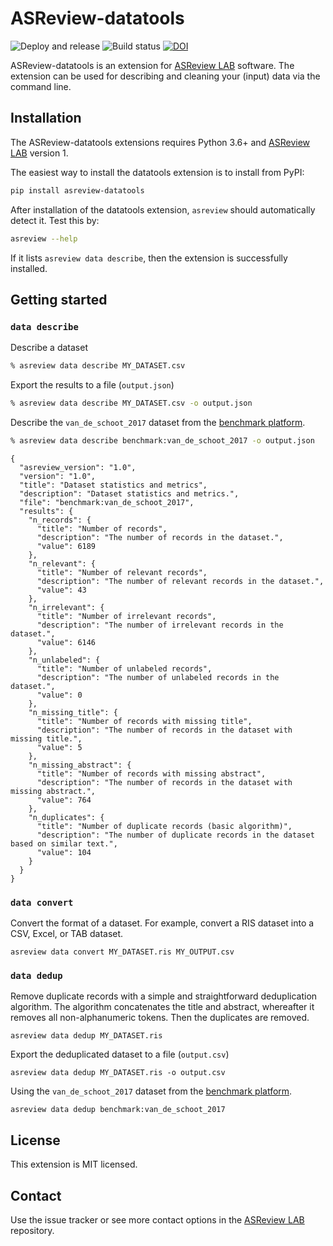# ASReview-datatools

![Deploy and release](https://github.com/asreview/asreview-datatools/workflows/Deploy%20and%20release/badge.svg) ![Build status](https://github.com/asreview/asreview-datatools/workflows/test-suite/badge.svg) [![DOI](https://zenodo.org/badge/DOI/10.5281/zenodo.4672242.svg)](https://doi.org/10.5281/zenodo.4672242)


ASReview-datatools is an extension for [ASReview
LAB](https://github.com/asreview/asreview) software. The extension can be used
for describing and cleaning your (input) data via the command line.

## Installation

The ASReview-datatools extensions requires Python 3.6+ and [ASReview
LAB](https://github.com/asreview/asreview) version 1.

The easiest way to install the datatools extension is to install from PyPI:

``` bash
pip install asreview-datatools
```

After installation of the datatools extension, `asreview` should automatically
detect it. Test this by:

```bash
asreview --help
```

If it lists `asreview data describe`, then the extension is successfully installed.

## Getting started

### `data describe`

Describe a dataset

```bash
% asreview data describe MY_DATASET.csv
```

Export the results to a file (`output.json`)

```bash
% asreview data describe MY_DATASET.csv -o output.json
```

Describe the `van_de_schoot_2017` dataset from the [benchmark
platform](https://github.com/asreview/systematic-review-datasets).

```bash
% asreview data describe benchmark:van_de_schoot_2017 -o output.json
```

```
{
  "asreview_version": "1.0",
  "version": "1.0",
  "title": "Dataset statistics and metrics",
  "description": "Dataset statistics and metrics.",
  "file": "benchmark:van_de_schoot_2017",
  "results": {
    "n_records": {
      "title": "Number of records",
      "description": "The number of records in the dataset.",
      "value": 6189
    },
    "n_relevant": {
      "title": "Number of relevant records",
      "description": "The number of relevant records in the dataset.",
      "value": 43
    },
    "n_irrelevant": {
      "title": "Number of irrelevant records",
      "description": "The number of irrelevant records in the dataset.",
      "value": 6146
    },
    "n_unlabeled": {
      "title": "Number of unlabeled records",
      "description": "The number of unlabeled records in the dataset.",
      "value": 0
    },
    "n_missing_title": {
      "title": "Number of records with missing title",
      "description": "The number of records in the dataset with missing title.",
      "value": 5
    },
    "n_missing_abstract": {
      "title": "Number of records with missing abstract",
      "description": "The number of records in the dataset with missing abstract.",
      "value": 764
    },
    "n_duplicates": {
      "title": "Number of duplicate records (basic algorithm)",
      "description": "The number of duplicate records in the dataset based on similar text.",
      "value": 104
    }
  }
}

```

### `data convert`

Convert the format of a dataset. For example, convert a RIS dataset into a
CSV, Excel, or TAB dataset.

```
asreview data convert MY_DATASET.ris MY_OUTPUT.csv
```

### `data dedup`

Remove duplicate records with a simple and straightforward deduplication
algorithm. The algorithm concatenates the title and abstract, whereafter it
removes all non-alphanumeric tokens. Then the duplicates are removed.

```
asreview data dedup MY_DATASET.ris
```

Export the deduplicated dataset to a file (`output.csv`)

```
asreview data dedup MY_DATASET.ris -o output.csv
```

Using the `van_de_schoot_2017` dataset from the [benchmark
platform](https://github.com/asreview/systematic-review-datasets).

```
asreview data dedup benchmark:van_de_schoot_2017
```

## License

This extension is MIT licensed.

## Contact

Use the issue tracker or see more contact options in the [ASReview
LAB](https://github.com/asreview/asreview) repository.
